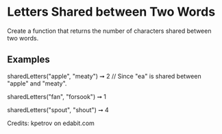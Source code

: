 # Letters Shared between Two Words

Create a function that returns the number of characters shared between two words.

## Examples

sharedLetters("apple", "meaty") ➞ 2
// Since "ea" is shared between "apple" and "meaty".

sharedLetters("fan", "forsook") ➞ 1

sharedLetters("spout", "shout") ➞ 4

Credits: kpetrov on edabit.com
